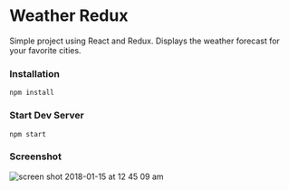 # Weather Redux

Simple project using React and Redux. Displays the weather forecast for your favorite cities.

### Installation

```
npm install
```

### Start Dev Server 

```
npm start
```
### Screenshot

![screen shot 2018-01-15 at 12 45 09 am](https://user-images.githubusercontent.com/20257728/34928738-7c8b5bb8-f98d-11e7-9184-6c645565373d.png)